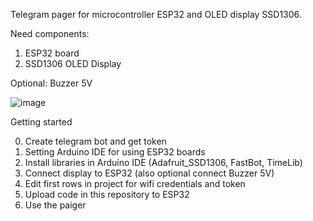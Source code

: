 Telegram pager for microcontroller ESP32 and OLED display SSD1306.

Need components:
1) ESP32 board
2) SSD1306 OLED Display

Optional: Buzzer 5V

![image](https://github.com/alexex1993/TelegramPagerESP32/assets/6523682/71e377eb-660a-4db4-9bf9-838b6ad7e032)

Getting started

0) Create telegram bot and get token
1) Setting Arduino IDE for using ESP32 boards
2) Install libraries in Arduino IDE (Adafruit_SSD1306, FastBot, TimeLib)
3) Connect display to ESP32 (also optional connect Buzzer 5V)
4) Edit first rows in project for wifi credentials and token
5) Upload code in this repository to ESP32
6) Use the paiger 
